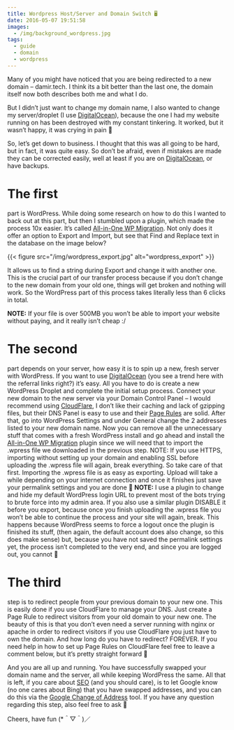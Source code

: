```yaml
---
title: Wordpress Host/Server and Domain Switch 🖥
date: 2016-05-07 19:51:58
images:
  - /img/background_wordpress.jpg
tags:
  - guide
  - domain
  - wordpress
---
```

Many of you might have noticed that you are being redirected to a new domain – damir.tech. I think its a bit better than the last one, the domain itself now both describes both me and what I do.

But I didn’t just want to change my domain name, I also wanted to change my server/droplet (I use [DigitalOcean](https://m.do.co/c/aff79d8ca2f0)), because the one I had my website running on has been destroyed with my constant tinkering. It worked, but it wasn’t happy, it was crying in pain 🙁

So, let’s get down to business. I thought that this was all going to be hard, but in fact, it was quite easy. So don’t be afraid, even if mistakes are made they can be corrected easily, well at least if you are on [DigitalOcean](https://m.do.co/c/aff79d8ca2f0), or have backups.

# The first

part is WordPress. While doing some research on how to do this I wanted to back out at this part, but then I stumbled upon a plugin, which made the process 10x easier. It’s called [All-in-One WP Migration](https://wordpress.org/plugins/all-in-one-wp-migration). Not only does it offer an option to Export and Import, but see that Find and Replace text in the database on the image below?

{{< figure src="/img/wordpress_export.jpg" alt="wordpress_export" >}}

It allows us to find a string during Export and change it with another one. This is the crucial part of our transfer process because if you don’t change to the new domain from your old one, things will get broken and nothing will work. So the WordPress part of this process takes literally less than 6 clicks in total.

**NOTE:** If your file is over 500MB you won’t be able to import your website without paying, and it really isn’t cheap :/

# The second

part depends on your server, how easy it is to spin up a new, fresh server with WordPress. If you want to use [DigitalOcean](https://m.do.co/c/aff79d8ca2f0) (you see a trend here with the referral links right?) it’s easy. All you have to do is create a new WordPress Droplet and complete the initial setup process. Connect your new domain to the new server via your Domain Control Panel – I would recommend using [CloudFlare](https://www.cloudflare.com), I don’t like their caching and lack of gzipping files, but their DNS Panel is easy to use and their [Page Rules](https://support.cloudflare.com/hc/en-us/articles/218411427-Page-Rules-Tutorial) are solid. After that, go into WordPress Settings and under General change the 2 addresses listed to your new domain name. Now you can remove all the unnecessary stuff that comes with a fresh WordPress install and go ahead and install the [All-in-One WP Migration](https://wordpress.org/plugins/all-in-one-wp-migration/screenshots) plugin since we will need that to import the .wpress file we downloaded in the previous step.
NOTE: If you use HTTPS, importing without setting up your domain and enabling SSL before uploading the .wpress file will again, break everything. So take care of that first.
Importing the .wpress file is as easy as exporting. Upload will take a while depending on your internet connection and once it finishes just save your permalink settings and you are done 🙂
**NOTE:** I use a plugin to change and hide my default WordPress login URL to prevent most of the bots trying to brute force into my admin area. If you also use a similar plugin DISABLE it before you export, because once you finish uploading the .wpress file you won’t be able to continue the process and your site will again, break. This happens because WordPress seems to force a logout once the plugin is finished its stuff, (then again, the default account does also change, so this does make sense) but, because you have not saved the permalink settings yet, the process isn’t completed to the very end, and since you are logged out, you cannot 🙁

# The third

step is to redirect people from your previous domain to your new one. This is easily done if you use CloudFlare to manage your DNS. Just create a Page Rule to redirect visitors from your old domain to your new one. The beauty of this is that you don’t even need a server running with nginx or apache in order to redirect visitors if you use CloudFlare you just have to own the domain. And how long do you have to redirect? FOREVER.
If you need help in how to set up Page Rules on CloudFlare feel free to leave a comment below, but it’s pretty straight forward 🙂

And you are all up and running. You have successfully swapped your domain name and the server, all while keeping WordPress the same. All that is left, if you care about [SEO](https://duckduckgo.com/?t=lm&q=SEO&ia=meanings) (and you should care), is to let Google know (no one cares about Bing) that you have swapped addresses, and you can do this via the [Google Change of Address](https://support.google.com/webmasters/answer/83106?hl=en) tool. If you have any question regarding this step, also feel free to ask 🙂

Cheers, have fun (*＾▽＾)／

